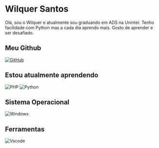 # Wilquer Santos
Olá, sou o Wilquer e atualmente sou graduando em ADS na Uninter.
Tenho facilidade com Python mas a cada dia aprendo mais.
Gosto de aprender e ser desafiado.
## Meu Github
[![GitHub](https://img.shields.io/badge/GitHub-100000?style=for-the-badge&logo=github&logoColor=white)](https://github.com/wilquersantos)

## Estou atualmente aprendendo
![PHP](https://img.shields.io/badge/-PHP-777BB4?style=flat-square&logo=php&labelColor=777BB4&logoColor=FFF)
![Python](https://img.shields.io/badge/python-3670A0?style=for-the-badge&logo=python&logoColor=ffdd54)

## Sistema Operacional
![Windows](https://img.shields.io/badge/Windows-000?style=for-the-badge&logo=windows&logoColor=2CA5E0)
## Ferramentas
![Vscode](https://img.shields.io/badge/Vscode-007ACC?style=for-the-badge&logo=visual-studio-code&logoColor=white)
